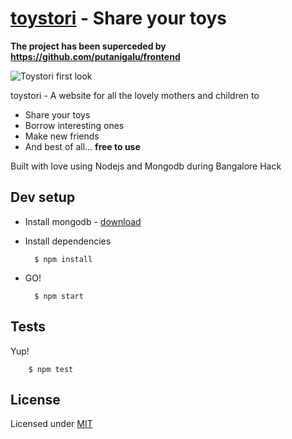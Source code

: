 # [toystori][2] - Share your toys

**The project has been superceded by https://github.com/putanigalu/frontend**

![Toystori first look](http://farm8.staticflickr.com/7377/12921336544_5ff493b3e7_c.jpg)


toystori - A website for all the lovely mothers and children to

* Share your toys
* Borrow interesting ones
* Make new friends
* And best of all... **free to use**

Built with love using Nodejs and Mongodb during Bangalore Hack

## Dev setup

* Install mongodb - [download](http://www.mongodb.org/downloads)

* Install dependencies

        $ npm install

* GO!

        $ npm start

## Tests
    
Yup!

        $ npm test

## License

Licensed under [MIT][1]

[1]: https://github.com/caulagi/toystori/blob/master/LICENSE.mit
[2]: http://www.toystori.com
